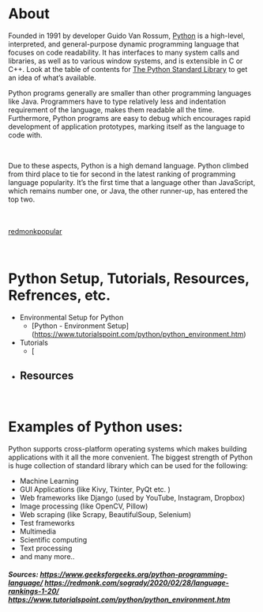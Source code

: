 # About
Founded in 1991 by developer Guido Van Rossum, [Python](https://en.wikipedia.org/wiki/Python_(programming_language)) is a high-level, interpreted, and general-purpose dynamic programming language that focuses on code readability. It has interfaces to many system calls and libraries, as well as to various window systems, and is extensible in C or C++. Look at the table of contents for [The Python Standard Library](https://docs.python.org/2/library/index.html#library-index) to get an idea of what’s available. 

Python programs generally are smaller than other programming languages like Java. Programmers have to type relatively less and indentation requirement of the language, makes them readable all the time. Furthermore, Python programs are easy to debug which encourages rapid development of application prototypes, marking itself as the language to code with. 

<br>

Due to these aspects, Python is a high demand language. Python climbed from third place to tie for second in the latest ranking of programming language popularity. It’s the first time that a language other than JavaScript, which remains number one, or Java, the other runner-up, has entered the top two.

<br><br> [redmonkpopular]

<br>

# Python Setup, Tutorials, Resources, Refrences, etc.
- Environmental Setup for Python 
   - [Python - Environment Setup] (https://www.tutorialspoint.com/python/python_environment.htm)
- Tutorials
   - [
- Resources
   - 
  
<br>



# Examples of Python uses:
Python supports cross-platform operating systems which makes building applications with it all the more convenient. The biggest strength of Python is huge collection of standard library which can be used for the following:

- Machine Learning
- GUI Applications (like Kivy, Tkinter, PyQt etc. )
- Web frameworks like Django (used by YouTube, Instagram, Dropbox)
- Image processing (like OpenCV, Pillow)
- Web scraping (like Scrapy, BeautifulSoup, Selenium)
- Test frameworks
- Multimedia
- Scientific computing
- Text processing 
- and many more..
   

##### Sources: https://www.geeksforgeeks.org/python-programming-language/ https://redmonk.com/sogrady/2020/02/28/language-rankings-1-20/ https://www.tutorialspoint.com/python/python_environment.htm

[redmonkpopular]: ./redmonkpopular.png




